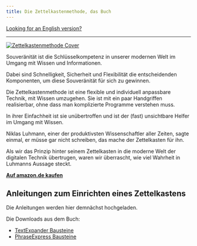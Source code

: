 ```yaml
---
title: Die Zettelkastenmethode, das Buch
---
```


[Looking for an English version?](/book/)

---

<a href="http://www.amazon.de/gp/product/1517734312/ref=as_li_tl?ie=UTF8&camp=1638&creative=19454&creativeASIN=1517734312&linkCode=as2&tag=saschafastde-21">
    <img src="/img/zettelkasten-book-de.jpg" alt="Zettelkastenmethode Cover" class="book_cover" />
</a>

Souveränität ist die Schlüsselkompetenz in unserer modernen Welt im Umgang mit Wissen und Informationen. 

Dabei sind Schnelligkeit, Sicherheit und Flexibilität die entscheidenden Komponenten, um diese Souveränität für sich zu gewinnen.

Die Zettelkastenmethode ist eine flexible und individuell anpassbare Technik, mit Wissen umzugehen. Sie ist mit ein paar Handgriffen realisierbar, ohne dass man komplizierte Programme verstehen muss. 

In ihrer Einfachheit ist sie unübertroffen und ist der (fast) unsichtbare Helfer im Umgang mit Wissen.

Niklas Luhmann, einer der produktivsten Wissenschaftler aller Zeiten, sagte einmal, er müsse gar nicht schreiben, das mache der Zettelkasten für ihn. 

Als wir das Prinzip hinter seinem Zettelkasten in die moderne Welt der digitalen Technik übertrugen, waren wir überrascht, wie viel Wahrheit in Luhmanns Aussage steckt.

[**Auf amazon.de kaufen**](http://www.amazon.de/gp/product/1517734312/ref=as_li_tl?ie=UTF8&camp=1638&creative=19454&creativeASIN=1517734312&linkCode=as2&tag=saschafastde-21)


## Anleitungen zum Einrichten eines Zettelkastens

Die Anleitungen werden hier demnächst hochgeladen.

Die Downloads aus dem Buch:

* [TextExpander Bausteine](/book/de/einrichten-zettelkasten-mac/Zettelkasten.textexpander.zip)
* [PhraseExpress Bausteine](/book/de/einrichten-zettelkasten-windows/Zettelkastenheader.pxp.zip)

[mac]: /book/de/einrichten-zettelkasten-mac/
[pc]: /book/de/einrichten-zettelkasten-windows/

[nvalt]: http://brettterpstra.com/projects/nvalt/
[bibdesk]: http://bibdesk.sourceforge.net
[resophnotes]: http://resoph.com/ResophNotes/Welcome.html
[jabref]: http://jabref.sourceforge.net
[phraseexpress]: http://www.phraseexpress.com
